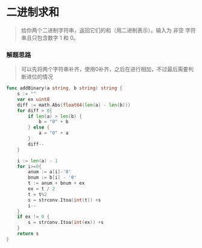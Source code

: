 # 二进制求和
> 给你两个二进制字符串，返回它们的和（用二进制表示）。输入为 非空 字符串且只包含数字 1 和 0。

### 解题思路
> 可以先将两个字符串补齐，使用0补齐，之后在进行相加，不过最后需要判断进位的情况

```go
func addBinary(a string, b string) string {
	s := ""
	var ex uint8
	diff := math.Abs(float64(len(a) - len(b)))
	for diff > 0{
		if len(a) > len(b) {
			b = "0" + b
		} else {
			a = "0" + a
		}
		diff--
	}

	i := len(a) - 1
	for i>=0{
		anum := a[i]-'0'
		bnum := b[i] - '0'
		t := anum + bnum + ex
		ex = t / 2
		t = t%2
		s = strconv.Itoa(int(t)) +s
		i--
	}
	if ex != 0 {
		s = strconv.Itoa(int(ex)) +s
	}
	return s
}
```